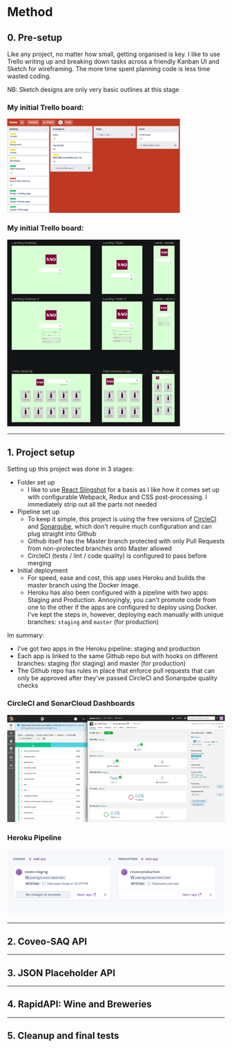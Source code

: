 # Method

## 0. Pre-setup

Like any project, no matter how small, getting organised is key. I like to use Trello writing up and breaking down tasks across a friendly Kanban UI and Sketch for wireframing. The more time spent planning code is less time wasted coding.

NB: Sketch designs are only very basic outlines at this stage

### My initial Trello board:

<img src="./readme_media/trello.png" width="400" alt="Trello">

### My initial Trello board:

<img src="./readme_media/sketch.png" width="400" alt="Trello">

---

## 1. Project setup

Setting up this project was done in 3 stages:

- Folder set up
  - I like to use [React Slingshot](https://github.com/coryhouse/react-slingshot) for a basis as I like how it comes set up with configurable Webpack, Redux and CSS post-processing. I immediately strip out all the parts not needed
- Pipeline set up
  - To keep it simple, this project is using the free versions of [CircleCI](https://circleci.com/) and [Sonarqube](https://sonarcloud.io/), which don't require much configuration and can plug straight into Github
  - Github itself has the Master branch protected with only Pull Requests from non-protected branches onto Master allowed
  - CircleCI (tests / lint / code quality) is configured to pass before merging
- Initial deployment
  - For speed, ease and cost, this app uses Heroku and builds the master branch using the Docker image.
  - Heroku has also been configured with a pipeline with two apps: Staging and Production. Annoyingly, you can't promote code from one to the other if the apps are configured to deploy using Docker. I've kept the steps in, however, deploying each manually with unique branches: `staging` and `master` (for production)

Im summary:

- I've got two apps in the Heroku pipeline: staging and production
- Each app is linked to the same Github repo but with hooks on different branches: staging (for staging) and master (for production)
- The Github repo has rules in place that enforce pull requests that can only be approved after they've passed CircleCI and Sonarqube quality checks

### CircleCI and SonarCloud Dashboards

![circleci-and-sonarcloud](./readme_media/circleci-and-sonarcloud.png)

### Heroku Pipeline

![heroku pipeline](./readme_media/heroku-pipeline.png)

---

## 2. Coveo-SAQ API

---

## 3. JSON Placeholder API

---

## 4. RapidAPI: Wine and Breweries

---

## 5. Cleanup and final tests

